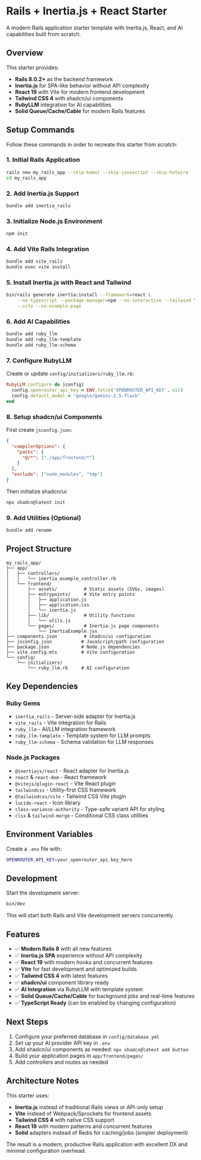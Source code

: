 # Rails + Inertia.js + React Starter

A modern Rails application starter template with Inertia.js, React, and AI capabilities built from scratch.

## Overview

This starter provides:
- **Rails 8.0.2+** as the backend framework
- **Inertia.js** for SPA-like behavior without API complexity
- **React 19** with Vite for modern frontend development
- **Tailwind CSS 4** with shadcn/ui components
- **RubyLLM** integration for AI capabilities
- **Solid Queue/Cache/Cable** for modern Rails features

## Setup Commands

Follow these commands in order to recreate this starter from scratch:

### 1. Initial Rails Application
```bash
rails new my_rails_app --skip-kamal --skip-javascript --skip-hotwire
cd my_rails_app
```

### 2. Add Inertia.js Support
```bash
bundle add inertia_rails
```

### 3. Initialize Node.js Environment
```bash
npm init
```

### 4. Add Vite Rails Integration
```bash
bundle add vite_rails
bundle exec vite install
```

### 5. Install Inertia.js with React and Tailwind
```bash
bin/rails generate inertia:install --framework=react \
    --no-typescript --package-manager=npm --no-interactive --tailwind \
    --vite --no-example-page
```

### 6. Add AI Capabilities
```bash
bundle add ruby_llm
bundle add ruby_llm-template
bundle add ruby_llm-schema
```

### 7. Configure RubyLLM
Create or update `config/initializers/ruby_llm.rb`:
```ruby
RubyLLM.configure do |config|
  config.openrouter_api_key = ENV.fetch('OPENROUTER_API_KEY', nil)
  config.default_model = "google/gemini-2.5-flash"
end
```

### 8. Setup shadcn/ui Components
First create `jsconfig.json`:
```json
{
  "compilerOptions": {
    "paths": {
      "@/*": ["./app/frontend/*"]
    }
  },
  "exclude": ["node_modules", "tmp"]
}
```

Then initialize shadcn/ui:
```bash
npx shadcn@latest init
```

### 9. Add Utilities (Optional)
```bash
bundle add rename
```

## Project Structure

```
my_rails_app/
├── app/
│   ├── controllers/
│   │   └── inertia_example_controller.rb
│   └── frontend/
│       ├── assets/          # Static assets (SVGs, images)
│       ├── entrypoints/     # Vite entry points
│       │   ├── application.js
│       │   ├── application.css
│       │   └── inertia.js
│       ├── lib/             # Utility functions
│       │   └── utils.js
│       └── pages/           # Inertia.js page components
│           └── InertiaExample.jsx
├── components.json          # shadcn/ui configuration
├── jsconfig.json           # JavaScript/path configuration
├── package.json            # Node.js dependencies
├── vite.config.mts         # Vite configuration
└── config/
    └── initializers/
        └── ruby_llm.rb     # AI configuration
```

## Key Dependencies

### Ruby Gems
- `inertia_rails` - Server-side adapter for Inertia.js
- `vite_rails` - Vite integration for Rails
- `ruby_llm` - AI/LLM integration framework
- `ruby_llm-template` - Template system for LLM prompts
- `ruby_llm-schema` - Schema validation for LLM responses

### Node.js Packages
- `@inertiajs/react` - React adapter for Inertia.js
- `react` & `react-dom` - React framework
- `@vitejs/plugin-react` - Vite React plugin
- `tailwindcss` - Utility-first CSS framework
- `@tailwindcss/vite` - Tailwind CSS Vite plugin
- `lucide-react` - Icon library
- `class-variance-authority` - Type-safe variant API for styling
- `clsx` & `tailwind-merge` - Conditional CSS class utilities

## Environment Variables

Create a `.env` file with:
```bash
OPENROUTER_API_KEY=your_openrouter_api_key_here
```

## Development

Start the development server:
```bash
bin/dev
```

This will start both Rails and Vite development servers concurrently.

## Features

- ✅ **Modern Rails 8** with all new features
- ✅ **Inertia.js SPA** experience without API complexity
- ✅ **React 19** with modern hooks and concurrent features
- ✅ **Vite** for fast development and optimized builds
- ✅ **Tailwind CSS 4** with latest features
- ✅ **shadcn/ui** component library ready
- ✅ **AI Integration** via RubyLLM with template system
- ✅ **Solid Queue/Cache/Cable** for background jobs and real-time features
- ✅ **TypeScript Ready** (can be enabled by changing configuration)

## Next Steps

1. Configure your preferred database in `config/database.yml`
2. Set up your AI provider API key in `.env`
3. Add shadcn/ui components as needed: `npx shadcn@latest add button`
4. Build your application pages in `app/frontend/pages/`
5. Add controllers and routes as needed

## Architecture Notes

This starter uses:
- **Inertia.js** instead of traditional Rails views or API-only setup
- **Vite** instead of Webpack/Sprockets for frontend assets
- **Tailwind CSS 4** with native CSS support
- **React 19** with modern patterns and concurrent features
- **Solid** adapters instead of Redis for caching/jobs (simpler deployment)

The result is a modern, productive Rails application with excellent DX and minimal configuration overhead.
